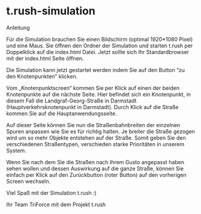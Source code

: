 # t.rush-simulation






Anleitung

Für die Simulation brauchen Sie einen Bildschirm (optimal 1920*1080 Pixel) und eine Maus. Sie öffnen den Ordner der Simulation und starten t.rush per Doppelklick auf die index.html Datei. Jetzt sollte sich Ihr Standardbrowser mit der index.html Seite öffnen.

Die Simulation kann jetzt gestartet werden indem Sie auf den Button “zu den Knotenpunkten” klicken. 

Vom „Knotenpunktscreen“ kommen Sie per Klick auf einen der beiden Knotenpunkte auf die nächste Seite. Hier befindet sich ein Knotenpunkt, in diesem Fall die Landgraf-Georg-Straße in Darmstadt (Hauptverkehrsknotenpunkt in Darmstadt). Durch Klick auf die Straße kommen Sie auf die Hauptanwendungsseite.

Auf dieser Seite können Sie nun die Straßenbahnbreiten der einzelnen Spuren anpassen wie Sie es für richtig halten. Je breiter die Straße gezogen wird um so mehr Objekte entstehen auf der Straße. Somit geben Sie den verschiedenen Straßentypen, verschieden starke Prioritäten in unserem System.

Wenn Sie nach dem Sie die Straßen nach Ihrem Gusto angepasst haben sehen wollen und dessen Auswirkung auf die ganze Straße, können Sie einfach per Klick auf den Zurückbutton (roter Button) auf den vorherigen Screen wechseln.



Viel Spaß mit der Simulation t.rush :)

Ihr Team TriForce mit dem Projekt t.rush
